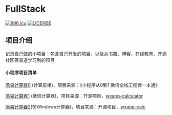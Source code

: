 # FullStack

[![996.icu](https://img.shields.io/badge/link-996.icu-red.svg)](https://996.icu)
[![LICENSE](https://img.shields.io/badge/license-Anti%20996-blue.svg)](https://github.com/996icu/996.ICU/blob/master/LICENSE)


## 项目介绍
记录自己做的小项目：包含自己开发的项目，以及从书籍、博客、在线教育、开源社区等渠道学习到的项目


#### 小程序项目清单
[简易计算器0](https://github.com/liuhualiuhua/FullStack/tree/master/cal) (计算皮相)，项目来源：《小程序从0到1 微信全栈工程师一本通》  
    
[简易计算器1](https://github.com/liuhualiuhua/FullStack/tree/master/cal1) (微信计算器)，项目来源：开源项目，[wxapp-calculator](https://github.com/myphper/wxapp-calculator)  
    
[简易计算器2](https://github.com/liuhualiuhua/FullStack/tree/master/cal2)(仿Windows计算器)，项目来源：开源项目，[wxapp-calc](https://github.com/boyce-ywr/wxapp-calc)  
    







